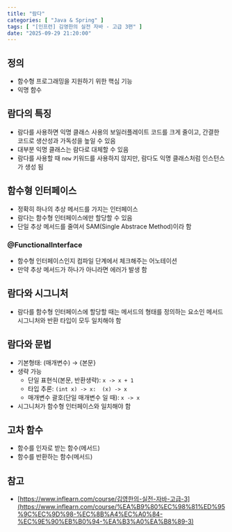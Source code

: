 ```yaml
---
title: "람다"
categories: [ "Java & Spring" ]
tags: [ "[인프런] 김영한의 실전 자바 - 고급 3편" ]
date: "2025-09-29 21:20:00"
---
```


## 정의

- 함수형 프로그래밍을 지원하기 위한 핵심 기능
- 익명 함수

## 람다의 특징

- 람다를 사용하면 익명 클래스 사용의 보일러플레이트 코드를 크게 줄이고, 간결한 코드로 생산성과 가독성을 높일 수 있음
- 대부분 익명 클래스는 람다로 대체할 수 있음
- 람다를 사용할 때 `new` 키워드를 사용하지 않지만, 람다도 익명 클래스처럼 인스턴스가 생성 됨

## 함수형 인터페이스

- 정확히 하나의 추상 메서드를 가지는 인터페이스
- 람다는 함수형 인터페이스에만 할당할 수 있음
- 단일 추상 메서드를 줄여서 SAM(Single Abstrace Method)이라 함

### @FunctionalInterface

- 함수형 인터페이스인지 컴파일 단계에서 체크해주는 어노테이션
- 만약 추상 메서드가 하나가 아니라면 에러가 발생 함

## 람다와 시그니처

- 람다를 함수형 인터페이스에 할당할 때는 메서드의 형태를 정의하는 요소인 메서드 시그니처와 반환 타입이 모두 일치해야 함

## 람다와 문법

- 기본형태: (매개변수) → {본문}
- 생략 가능
  - 단일 표현식(본문, 반환생략): `x -> x + 1`
  - 타입 추론: `(int x) -> x:  (x) -> x`
  - 매개변수 괄호(단일 매개변수 일 때): `x -> x`
- 시그니처가 함수형 인터페이스와 일치해야 함

## 고차 함수

- 함수를 인자로 받는 함수(메서드)
- 함수를 반환하는 함수(메서드)

## 참고

- [https://www.inflearn.com/course/김영한의-실전-자바-고급-3](https://www.inflearn.com/course/%EA%B9%80%EC%98%81%ED%95%9C%EC%9D%98-%EC%8B%A4%EC%A0%84-%EC%9E%90%EB%B0%94-%EA%B3%A0%EA%B8%89-3)
